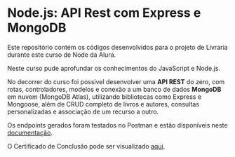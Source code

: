 # Node.js: API Rest com Express e MongoDB

Este repositório contém os códigos desenvolvidos para o projeto de Livraria durante este curso de Node da Alura.

Neste curso pude aprofundar os conhecimentos do JavaScript e Node.js.

No decorrer do curso foi possível desenvolver uma **API REST** do zero, com rotas, controladores, modelos e conexão a um banco de dados **MongoDB** em nuvem (MongoDB Atlas), utilizando bibliotecas como Express e Mongoose, além de CRUD completo de livros e autores, consultas personalizadas e associação de um recurso a outro.

Os endpoints gerados foram testados no Postman e estão disponíveis neste [documentação](https://documenter.getpostman.com/view/20783829/UzR1JMm7).

O Certificado de Conclusão pode ser visualizado [aqui](https://cursos.alura.com.br/certificate/426e720c-43f5-4da4-91d3-1ee95128bd06).

